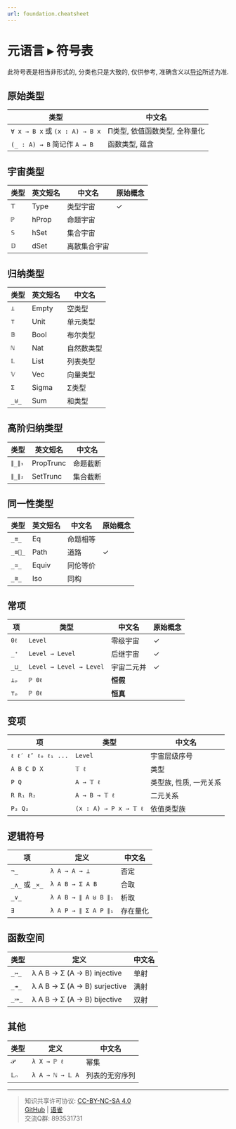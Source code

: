 ```yaml
---
url: foundation.cheatsheet
---
```


# 元语言 ▸ 符号表

此符号表是相当非形式的, 分类也只是大致的, 仅供参考, 准确含义以[导论](https://www.yuque.com/ocau/metalogic/foundation.essential)所述为准.

## 原始类型

| **类型** | **中文名** |
| --- | --- |
| `∀ x → B x` 或 `(x : A) → B x` | Π类型, 依值函数类型, 全称量化 |
| `(_ : A) → B` 简记作 `A → B` | 函数类型, 蕴含 |

## 宇宙类型

| **类型** | **英文短名** | **中文名** | **原始概念** |
| --- | --- | --- | --- |
| `𝕋` | Type | 类型宇宙 | ✓ |
| `ℙ` | hProp | 命题宇宙 | |
| `𝕊` | hSet | 集合宇宙 | |
| `𝔻` | dSet | 离散集合宇宙 | |

## 归纳类型

| **类型** | **英文短名** | **中文名** |
| --- | --- | --- |
| `⊥` | Empty | 空类型 |
| `⊤` | Unit | 单元类型 |
| `𝔹` | Bool | 布尔类型 |
| `ℕ` | Nat | 自然数类型 |
| `𝕃` | List | 列表类型 |
| `𝕍` | Vec | 向量类型 |
| `Σ` | Sigma | Σ类型 |
| `_⊎_` | Sum | 和类型 |

## 高阶归纳类型

| **类型** | **英文短名** | **中文名** |
| --- | --- | --- |
| `∥_∥₁` | PropTrunc | 命题截断 |
| `∥_∥₂` | SetTrunc | 集合截断 |

## 同一性类型
| **类型** | **英文短名** | **中文名** | **原始概念** |
| --- | --- | --- | --- |
| `_≡_` | Eq | 命题相等 | |
| `_≡🧊_` | Path | 道路 | ✓ |
| `_≃_` | Equiv | 同伦等价 | |
| `_≅_` | Iso | 同构 | |

## 常项

| **项** | **类型** | **中文名** | **原始概念** |
| --- | --- | --- | --- |
| `0ℓ` | `Level` | 零级宇宙 | ✓ |
| `_⁺` | `Level → Level` | 后继宇宙 | ✓ |
| `_⊔_` | `Level → Level → Level` | 宇宙二元并 | ✓ |
| `⊥ₚ` | `ℙ 0ℓ` | **恒假** |
| `⊤ₚ` | `ℙ 0ℓ` | **恒真** |

## 变项

| **项** | **类型** | **中文名** |
| --- | --- | --- |
| `ℓ ℓ′ ℓ″ ℓ₀ ℓ₁ ...` | `Level` | 宇宙层级序号 |
| `A B C D X` | `𝕋 ℓ` | 类型 |
| `P Q` | `A → 𝕋 ℓ` | 类型族, 性质, 一元关系 |
| `R R₁ R₂` | `A → B → 𝕋 ℓ` | 二元关系 |
| `P₂ Q₂` | `(x : A) → P x → 𝕋 ℓ` | 依值类型族 |

## 逻辑符号

| **项** | **定义** | **中文名** |
| --- | --- | --- |
| `¬_` | `λ A → A → ⊥` | 否定 |
| `_∧_` 或 `_×_` | `λ A B → Σ A B` | 合取 |
| `_∨_` | `λ A B → ∥ A ⊎ B ∥₁` | 析取 |
| `∃` | `λ A P → ∥ Σ A P ∥₁` | 存在量化 |

## 函数空间

| **类型** | **定义** | **中文名** |
| --- | --- | --- |
| `_↣_` | λ A B → Σ (A → B) injective | 单射 |
| `_↠_` | λ A B → Σ (A → B) surjective | 满射 |
| `_⤖_` | λ A B → Σ (A → B) bijective | 双射 |

## 其他
| **类型** | **定义** | **中文名** |
| --- | --- | --- |
| `𝒫` | `λ X → ℙ ℓ` | 幂集 |
| `𝕃ₙ` | `λ A → ℕ → 𝕃 A` | 列表的无穷序列 |

---
> 知识共享许可协议: [CC-BY-NC-SA 4.0](https://creativecommons.org/licenses/by-nc-sa/4.0/deed.zh)  
> [GitHub](https://github.com/choukh/MetaLogic/blob/main/src/Foundation/CheatSheet.md) | [语雀](https://www.yuque.com/ocau/metalogic/foundation.cheatsheet)  
> 交流Q群: 893531731
